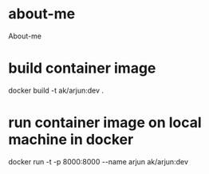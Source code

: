 # about-me
 About-me

# build container image 
docker build -t ak/arjun:dev .

# run container image on local machine in docker
docker run -t -p 8000:8000 --name arjun  ak/arjun:dev 